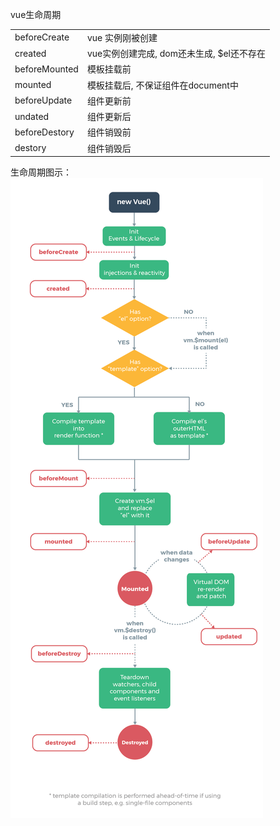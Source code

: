 vue生命周期

<table>
  <tr>
    <td>beforeCreate</td>
      <td>vue 实例刚被创建</td>
  </tr>
  <tr>
    <td>created</td>
      <td>vue实例创建完成, dom还未生成, $el还不存在</td>
  </tr>
  <tr>
    <td>beforeMounted</td>
      <td>模板挂载前</td>
  </tr>
  <tr>
    <td>mounted</td>
      <td>模板挂载后, 不保证组件在document中</td>
  </tr>
  <tr>
    <td>beforeUpdate</td>
      <td>组件更新前</td>
  </tr>
  <tr>
    <td>undated</td>
      <td>组件更新后</td>
  </tr>
  <tr>
    <td>beforeDestory</td>
      <td>组件销毁前</td>
  </tr>
  <tr>
    <td>destory</td>
      <td>组件销毁后</td>
  </tr>
</table>

生命周期图示：
<img src="../../asset/images/vuelifecycle.png"/>
